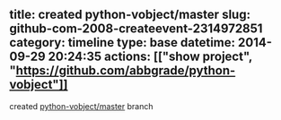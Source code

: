 title: created python-vobject/master
slug: github-com-2008-createevent-2314972851
category: timeline
type: base
datetime: 2014-09-29 20:24:35
actions: [["show project", "https://github.com/abbgrade/python-vobject"]]
---
created [python-vobject/master](https://github.com/abbgrade/python-vobject/tree/master) branch
